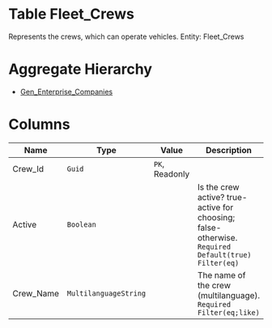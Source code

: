 # Table Fleet_Crews

Represents the crews, which can operate vehicles. Entity: Fleet_Crews

# Aggregate Hierarchy

* [Gen_Enterprise_Companies](Gen_Enterprise_Companies.md)

# Columns

| Name | Type | Value | Description |
| - | - | - | --- |
|Crew_Id|`Guid`|`PK`, Readonly||
|Active|`Boolean`||Is the crew active? true-active for choosing; false-otherwise. `Required` `Default(true)` `Filter(eq)` |
|Crew_Name|`MultilanguageString`||The name of the crew (multilanguage). `Required` `Filter(eq;like)` |
